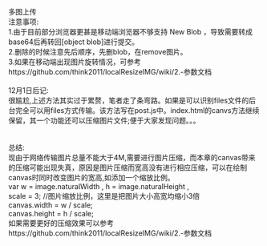多图上传</br>
注意事项:</br>
1.由于目前部分浏览器更甚是移动端浏览器不够支持 New Blob ，导致需要转成base64后再转回[object blob]进行提交。</br>
2.删除的时候注意先后顺序，先删blob，在remove图片。</br>
3.如果在移动端出现图片旋转情况，可参考https://github.com/think2011/localResizeIMG/wiki/2.-参数文档</br>
</br>
12月1日后记:</br>
很尴尬,上述方法其实过于累赘，笔者走了条弯路。如果是可以识别files文件的后台完全可以用files方式传输。该方法写在post.js中。index.html的canvs方法继续保留，其一个功能还可以压缩图片文件;便于大家发现问题。。。</br>
</br></br>
总结:</br>
现由于网络传输图片总量不能大于4M,需要进行图片压缩，而本章的canvas带来的压缩可能出现失真，原因是图片压缩而宽高没有进行相应压缩，可以在绘制canvas时同时改变图片的宽高,如添加一个缩放比例。</br>
var w = image.naturalWidth , h = image.naturalHeight ,</br>
scale = 3;        //图片缩放比例，这里是把图片大小高宽均缩小3倍</br>
canvas.width = w / scale;</br>
canvas.height = h / scale;</br>
如果需要更好的压缩效果可以参考https://github.com/think2011/localResizeIMG/wiki/2.-参数文档
